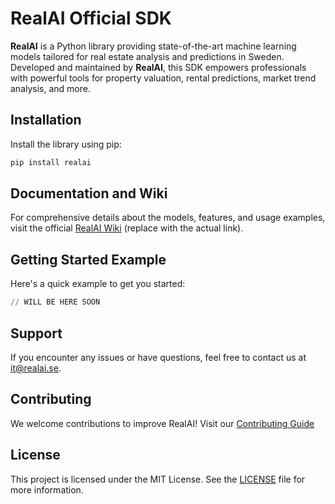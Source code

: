 # RealAI Official SDK

**RealAI** is a Python library providing state-of-the-art machine learning models tailored for real estate analysis and predictions in Sweden. Developed and maintained by **RealAI**, this SDK empowers professionals with powerful tools for property valuation, rental predictions, market trend analysis, and more.

## Installation

Install the library using pip:

```bash
pip install realai
```
## Documentation and Wiki

For comprehensive details about the models, features, and usage examples, visit the official [RealAI Wiki](https://www.realai.com/wiki) (replace with the actual link).

## Getting Started Example

Here's a quick example to get you started:

```python
// WILL BE HERE SOON
```
## Support

If you encounter any issues or have questions, feel free to contact us at it@realai.se.

## Contributing

We welcome contributions to improve RealAI! Visit our [Contributing Guide](https://github.com/RealAISwe/real-ai-sdk/blob/main/CONTRIBUTING.md) 

## License

This project is licensed under the MIT License. See the [LICENSE](https://github.com/RealAISwe/real-ai-sdk/blob/main/LICENSE) file for more information.
